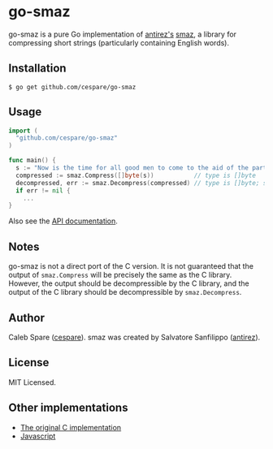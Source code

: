 # go-smaz

go-smaz is a pure Go implementation of [antirez's](https://github.com/antirez)
[smaz](https://github.com/antirez/smaz), a library for compressing short strings (particularly containing
English words).

## Installation

    $ go get github.com/cespare/go-smaz

## Usage

``` go
import (
  "github.com/cespare/go-smaz"
)

func main() {
  s := "Now is the time for all good men to come to the aid of the party."
  compressed := smaz.Compress([]byte(s))           // type is []byte
  decompressed, err := smaz.Decompress(compressed) // type is []byte; string(decompressed) == s
  if err != nil {
    ...
}
```

Also see the [API documentation](http://godoc.org/github.com/cespare/go-smaz).

## Notes

go-smaz is not a direct port of the C version. It is not guaranteed that the output of `smaz.Compress` will be
precisely the same as the C library. However, the output should be decompressible by the C library, and the
output of the C library should be decompressible by `smaz.Decompress`.

## Author

Caleb Spare ([cespare](https://github.com/cespare)). smaz was created by Salvatore Sanfilippo
([antirez](https://github.com/antirez)).

## License

MIT Licensed.

## Other implementations

* [The original C implementation](https://github.com/antirez/smaz)
* [Javascript](https://npmjs.org/package/smaz)
